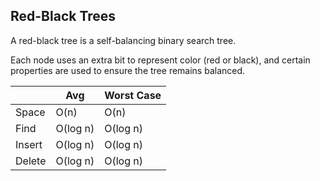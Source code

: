 ## Red-Black Trees
A red-black tree is a self-balancing binary search tree.

Each node uses an extra bit to represent color (red or black), and certain properties are used to ensure the tree remains balanced.

|   	 |   Avg	 | Worst Case  	|
|---	 |---     	 |---	        |
| Space  | O(n)      | O(n)         |
| Find   | O(log n)  | O(log n)     |
| Insert | O(log n)  | O(log n)     |
| Delete | O(log n)  | O(log n)     |